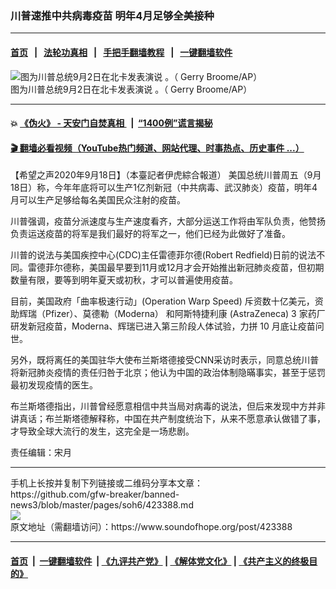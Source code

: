 ### 川普速推中共病毒疫苗  明年4月足够全美接种 
------------------------

#### [首页](https://github.com/gfw-breaker/banned-news3/blob/master/README.md) &nbsp;&nbsp;|&nbsp;&nbsp; [法轮功真相](https://github.com/begood0513/basic/blob/master/README.md)  &nbsp;&nbsp;|&nbsp;&nbsp; [手把手翻墙教程](https://github.com/gfw-breaker/guides/wiki)  &nbsp;&nbsp;|&nbsp;&nbsp; [一键翻墙软件](https://github.com/gfw-breaker/nogfw/blob/master/README.md)  



<div><img alt="图为川普总统9月2日在北卡发表演说 。（ Gerry Broome/AP）" src="https://img.soundofhope.org/2020-09/9-16-3-1-1600258632668.jpg"/>
<br/><figcaption class="caption">
 图为川普总统9月2日在北卡发表演说 。（ Gerry Broome/AP）
</figcaption></div><hr/>

#### 💥 [《伪火》 - 天安门自焚真相 ](http://158.247.195.190:10000/videos/blog/weihuo.html)&nbsp; |&nbsp; [“1400例”谎言揭秘  ](http://158.247.195.190:10000/videos/blog/jiexi1400.html)

#### [ 🎬  翻墙必看视频（YouTube热门频道、网站代理、时事热点、历史事件 ...）](https://github.com/gfw-breaker/links/blob/master/banned.md)

<div><div class="Content__Wrapper sc-1bvya0-0 grZQxZ">
 <p class="meta-top">
  <span class="meta">
   【希望之声2020年9月18日】（本臺記者伊虎綜合報道）
  </span>
  美国总统川普周五（9月18日）称，今年年底将可以生产1亿剂新冠（中共病毒、武汉肺炎）疫苗，明年4月可以生产足够给每名美国民众注射的疫苗。
 </p>
 <p>
  川普强调，疫苗分派速度与生产速度看齐，大部分运送工作将由军队负责，他赞扬负责运送疫苗的将军是我们最好的将军之一，他们已经为此做好了准备。
 </p>
 <div class="AD_Embed__Wrap-sc-1xslmin-0 igMuqX module desktop">
  <div>
  </div>
 </div>
 <p>
  川普的说法与美国疾控中心(CDC)主任雷德菲尔德(Robert Redfield)日前的说法不同。雷德菲尔德称，美国最早要到11月或12月才会开始推出新冠肺炎疫苗，但初期数量有限，要等到明年夏天或初秋，才可以普遍使用疫苗。
 </p>
 <p>
  目前，美国政府「曲率极速行动」(Operation Warp Speed) 斥资数十亿美元，资助辉瑞（Pfizer）、莫德勒（Moderna） 和阿斯特捷利康 (AstraZeneca) 3 家药厂研发新冠疫苗，Moderna、辉瑞已进入第三阶段人体试验，力拼 10 月底让疫苗问世。
 </p>
 <p>
  另外，既将离任的美国驻华大使布兰斯塔德接受CNN采访时表示，同意总统川普将新冠肺炎疫情的责任归咎于北京；他认为中国的政治体制隐暪事实，甚至于惩罚最初发现疫情的医生。
 </p>
 <p>
  布兰斯塔德指出，川普曾经愿意相信中共当局对病毒的说法，但后来发现中方并非讲真话；布兰斯塔德解释称，中国在共产制度统治下，从来不愿意承认做错了事，才导致全球大流行的发生，这完全是一场悲剧。
 </p>
 <p class="meta-btm">
  责任编辑：宋月
 </p>
</div>
</div>
<hr/>
手机上长按并复制下列链接或二维码分享本文章：<br/>
https://github.com/gfw-breaker/banned-news3/blob/master/pages/soh6/423388.md <br/>
<a href='https://github.com/gfw-breaker/banned-news3/blob/master/pages/soh6/423388.md'><img src='https://github.com/gfw-breaker/banned-news3/blob/master/pages/soh6/423388.md.png'/></a> <br/>
原文地址（需翻墙访问）：https://www.soundofhope.org/post/423388


------------------------
#### [首页](https://github.com/gfw-breaker/banned-news3/blob/master/README.md) &nbsp;|&nbsp; [一键翻墙软件](https://github.com/gfw-breaker/nogfw/blob/master/README.md) &nbsp;| [《九评共产党》](https://github.com/gfw-breaker/9ping.md/blob/master/README.md#九评之一评共产党是什么) | [《解体党文化》](https://github.com/gfw-breaker/jtdwh.md/blob/master/README.md) | [《共产主义的终极目的》](https://github.com/gfw-breaker/gczydzjmd.md/blob/master/README.md)


<img src='http://gfw-breaker.win/banned-news3/pages/soh6/423388.md' width='0px' height='0px'/>